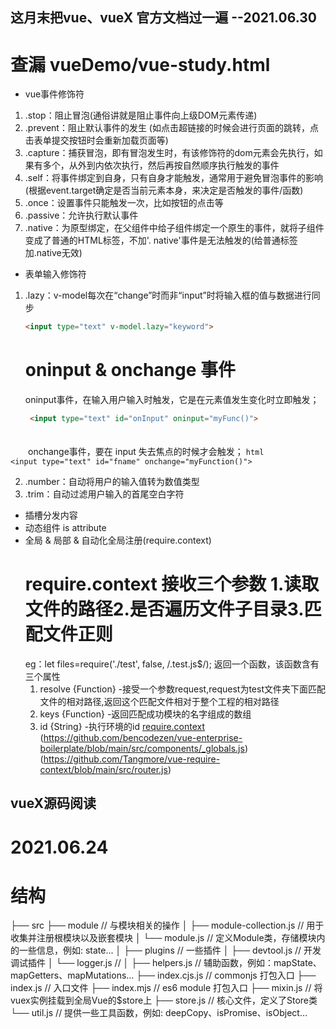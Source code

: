## 这月末把vue、vueX 官方文档过一遍  --2021.06.30
# 查漏  vueDemo/vue-study.html
* vue事件修饰符 
1. .stop：阻止冒泡(通俗讲就是阻止事件向上级DOM元素传递) 
2. .prevent：阻止默认事件的发生 (如点击超链接的时候会进行页面的跳转，点击表单提交按钮时会重新加载页面等)  
3. .capture：捕获冒泡，即有冒泡发生时，有该修饰符的dom元素会先执行，如果有多个，从外到内依次执行，然后再按自然顺序执行触发的事件
4. .self：将事件绑定到自身，只有自身才能触发，通常用于避免冒泡事件的影响(根据event.target确定是否当前元素本身，来决定是否触发的事件/函数)
5. .once：设置事件只能触发一次，比如按钮的点击等
6. .passive：允许执行默认事件
7. .native：为原型绑定，在父组件中给子组件绑定一个原生的事件，就将子组件变成了普通的HTML标签，不加'. native'事件是无法触发的(给普通标签加.native无效)
* 表单输入修饰符
1. .lazy：v-model每次在“change”时而非“input”时将输入框的值与数据进行同步 
    ``` html
    <input type="text" v-model.lazy="keyword">
    ```
    #  oninput &  onchange  事件
    oninput事件，在输入用户输入时触发，它是在元素值发生变化时立即触发；
    ``` html
     <input type="text" id="onInput" oninput="myFunc()">
    ```
　　    
　　onchange事件，要在 input 失去焦点的时候才会触发；
    ``` html
    　　    <input type="text" id="fname" onchange="myFunction()">
    ```

2. .number：自动将用户的输入值转为数值类型
3. .trim：自动过滤用户输入的首尾空白字符

* 插槽分发内容
* 动态组件 is attribute
* 全局 & 局部 & 自动化全局注册(require.context)
    # require.context 接收三个参数 1.读取文件的路径2.是否遍历文件子目录3.匹配文件正则
    eg：let files=require('./test', false, /.test.js$/);
    返回一个函数，该函数含有三个属性
    1. resolve {Function} -接受一个参数request,request为test文件夹下面匹配文件的相对路径,返回这个匹配文件相对于整个工程的相对路径
    2. keys {Function} -返回匹配成功模块的名字组成的数组
    3. id {String} -执行环境的id 
    [require.context](https://cn.vuejs.org/v2/guide/components-registration.html)
                     (https://github.com/bencodezen/vue-enterprise-boilerplate/blob/main/src/components/_globals.js)
                     (https://github.com/Tangmore/vue-require-context/blob/main/src/router.js)



## vueX源码阅读
# 2021.06.24

# 结构
├── src
    ├── module    // 与模块相关的操作
    │   ├── module-collection.js   // 用于收集并注册根模块以及嵌套模块
    │   └── module.js   // 定义Module类，存储模块内的一些信息，例如: state...
    │
    ├── plugins   // 一些插件
    │   ├── devtool.js   // 开发调试插件
    │   └── logger.js    // 
    │
    ├── helpers.js       // 辅助函数，例如：mapState、mapGetters、mapMutations...
    ├── index.cjs.js     // commonjs 打包入口
    ├── index.js         // 入口文件
    ├── index.mjs        // es6 module 打包入口
    ├── mixin.js         // 将vuex实例挂载到全局Vue的$store上
    ├── store.js         // 核心文件，定义了Store类
    └── util.js          // 提供一些工具函数，例如: deepCopy、isPromise、isObject...

 